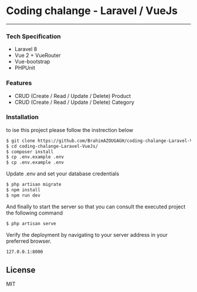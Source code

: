 # Coding chalange - Laravel / VueJs
---
### Tech Specification

  - Laravel 8
  - Vue 2 + VueRouter
  - Vue-bootstrap
  - PHPUnit

### Features

  - CRUD (Create / Read / Update / Delete) Product 
  - CRUD (Create / Read / Update / Delete) Category

### Installation

to ise this project please follow the instrection below

```sh
$ git clone https://github.com/BrahimAZOUGAGH/coding-chalange-Laravel-VueJs
$ cd coding-chalange-Laravel-VueJs/
$ composer install
$ cp .env.example .env
$ cp .env.example .env
```
Update .env and set your database credentials

```sh
$ php artisan migrate
$ npm install
$ npm run dev
```
And finally to start the server so that you can consult the executed project the following command
```sh
$ php artisan serve
```
Verify the deployment by navigating to your server address in your preferred browser.
```sh
127.0.0.1:8000
```

License
----

MIT